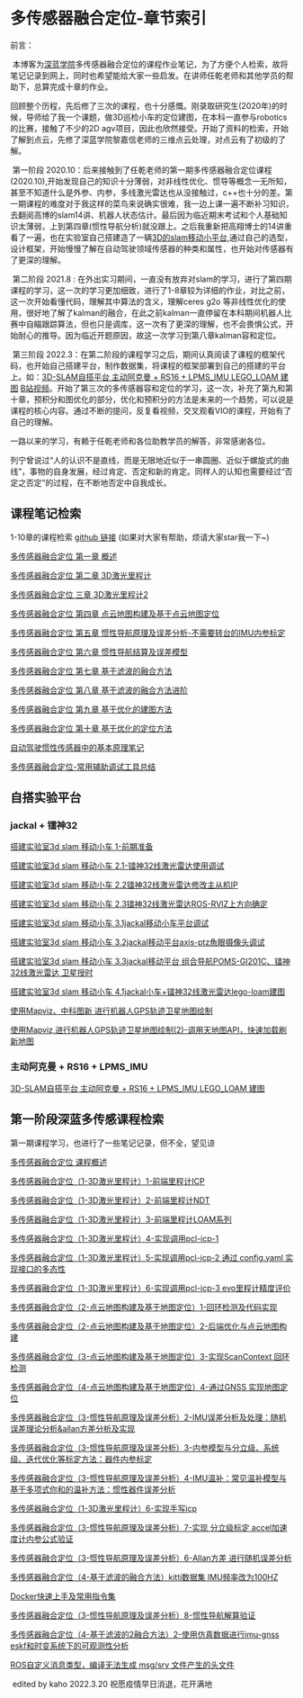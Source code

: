 # 多传感器融合定位-章节索引

前言：

​	本博客为[深蓝学院](https://www.shenlanxueyuan.com/)多传感器融合定位的课程作业笔记，为了方便个人检索，故将笔记记录到网上，同时也希望能给大家一些启发。在讲师任乾老师和其他学员的帮助下，总算完成十章的作业。

​		回顾整个历程，先后修了三次的课程，也十分感慨。刚录取研究生(2020年)的时候，导师给了我一个课题，做3D巡检小车的定位建图，在本科一直参与robotics的比赛，接触了不少的2D agv项目，因此也欣然接受。开始了资料的检索，开始了解到点云，先修了深蓝学院黎嘉信老师的三维点云处理，对点云有了初级的了解。

​		第一阶段 2020.10：后来接触到了任乾老师的第一期多传感器融合定位课程(2020.10),开始发现自己的知识十分薄弱，对非线性优化、惯导等概念一无所知，甚至不知道什么是外参、内参，多线激光雷达也从没接触过，c++也十分的差。第一期课程的难度对于我这样的菜鸟来说确实很难，我一边上课一遍不断补习知识，去翻阅高博的slam14讲、机器人状态估计。最后因为临近期末考试和个人基础知识太薄弱，上到第四章(惯性导航分析)就没跟上。之后我重新把高翔博士的14讲重看了一遍，也在实验室自己搭建造了一辆[3D的slam移动小平台](https://blog.csdn.net/weixin_41281151/article/details/113558183),通过自己的选型，设计框架，开始慢慢了解在自动驾驶领域传感器的种类和属性，也开始对传感器有了更深的理解。

​		第二阶段 2021.8 : 在外出实习期间，一直没有放弃对slam的学习，进行了第四期课程的学习，这一次的学习更加细致，进行了1-8章较为详细的作业，对比之前，这一次开始看懂代码，理解其中算法的含义，理解ceres g2o 等非线性优化的使用，很好地了解了kalman的融合，在此之前kalman一直停留在本科期间机器人比赛中自瞄跟踪算法，但也只是调库，这一次有了更深的理解，也不会畏惧公式，开始耐心的推导。因为临近开题原因，故这一次学习到第八章kalman容和定位。

​		第三阶段 2022.3：在第二阶段的课程学习之后，期间认真阅读了课程的框架代码，也开始自己搭建平台，制作数据集，将课程的框架部署到自己的搭建的平台上。如：[3D-SLAM自搭平台 主动阿克曼 + RS16 + LPMS_IMU LEGO_LOAM 建图](https://blog.csdn.net/weixin_41281151/article/details/122492223)    [B站视频](https://m.bilibili.com/space/95253336)。开始了第三次的多传感器容和定位的学习，这一次，补充了第九和第十章，预积分和图优化的部分，优化和预积分的方法是未来的一个趋势，可以说是课程的核心内容。通过不断的提问，反复看视频，交叉观看VIO的课程，开始有了自己的理解。

​		一路以来的学习，有赖于任乾老师和各位助教学员的解答，非常感谢各位。

​		列宁曾说过“人的认识不是直线，而是无限地近似于一串圆圈、近似于螺旋式的曲线”，事物的自身发展，经过肯定、否定和新的肯定。同样人的认知也需要经过“否定之否定”的过程，在不断地否定中自我成长。

## 课程笔记检索

1-10章的课程检索  [github 链接](https://github.com/kahowang/sensor-fusion-for-localization-and-mapping) (如果对大家有帮助，烦请大家star我一下~)

[多传感器融合定位 第一章 概述](https://blog.csdn.net/weixin_41281151/article/details/119777842)

[多传感器融合定位 第二章 3D激光里程计](https://blog.csdn.net/weixin_41281151/article/details/119883874)

[多传感器融合定位 三章 3D激光里程计2](https://blog.csdn.net/weixin_41281151/article/details/122504556)

[多传感器融合定位 第四章 点云地图构建及基于点云地图定位](https://blog.csdn.net/weixin_41281151/article/details/120116838)

[多传感器融合定位 第五章 惯性导航原理及误差分析-不需要转台的IMU内参标定](https://blog.csdn.net/weixin_41281151/article/details/120413308)

[多传感器融合定位 第六章 惯性导航结算及误差模型](https://blog.csdn.net/weixin_41281151/article/details/120686591)

[多传感器融合定位 第七章 基于滤波的融合方法](https://blog.csdn.net/weixin_41281151/article/details/120904368)

[多传感器融合定位 第八章 基于滤波的融合方法进阶](https://blog.csdn.net/weixin_41281151/article/details/120911364)

[多传感器融合定位 第九章 基于优化的建图方法](https://blog.csdn.net/weixin_41281151/article/details/123406337)

[多传感器融合定位 第十章 基于优化的定位方法](https://blog.csdn.net/weixin_41281151/article/details/123611615)

[自动驾驶惯性传感器中的基本原理笔记](https://blog.csdn.net/weixin_41281151/article/details/123308757)

[多传感器融合定位-常用辅助调试工具总结](https://blog.csdn.net/weixin_41281151/article/details/121732073)



## 自搭实验平台

### jackal  + 镭神32 

[搭建实验室3d slam 移动小车 1-前期准备](https://blog.csdn.net/weixin_41281151/article/details/112920317)

[搭建实验室3d slam 移动小车 2.1-镭神32线激光雷达使用调试](https://blog.csdn.net/weixin_41281151/article/details/112928637)

[搭建实验室3d slam 移动小车 2.2镭神32线激光雷达修改主从机IP](https://blog.csdn.net/weixin_41281151/article/details/113063851)

[搭建实验室3d slam 移动小车 2.3镭神32线激光雷达ROS-RVIZ上方向确定](https://blog.csdn.net/weixin_41281151/article/details/113556506)

[搭建实验室3d slam 移动小车 3.1jackal移动小车平台调试](https://blog.csdn.net/weixin_41281151/article/details/113064766)

[搭建实验室3d slam 移动小车 3.2jackal移动平台axis-ptz魚眼摄像头调试](https://blog.csdn.net/weixin_41281151/article/details/113094378)

[搭建实验室3d slam 移动小车 3.3jackal移动平台 组合导航POMS-GI201C、镭神32线激光雷达 卫星授时](https://blog.csdn.net/weixin_41281151/article/details/115519477)

[搭建实验室3d slam 移动小车 4.1jackal小车+镭神32线激光雷达lego-loam建图](https://blog.csdn.net/weixin_41281151/article/details/113558183)

[使用Mapviz、中科图新 进行机器人GPS轨迹卫星地图绘制](https://blog.csdn.net/weixin_41281151/article/details/114046438)

[使用Mapviz,进行机器人GPS轨迹卫星地图绘制(2)-调用天地图API，快速加载刷新地图](https://blog.csdn.net/weixin_41281151/article/details/120630786)



### 主动阿克曼 + RS16 + LPMS_IMU

[3D-SLAM自搭平台 主动阿克曼 + RS16 + LPMS_IMU LEGO_LOAM 建图](https://blog.csdn.net/weixin_41281151/article/details/122492223)



## 第一阶段深蓝多传感课程检索

第一期课程学习，也进行了一些笔记记录，但不全，望见谅

[多传感器融合定位 课程概述](https://blog.csdn.net/weixin_41281151/article/details/109004126)

[多传感器融合定位（1-3D激光里程计）1-前端里程计ICP](https://blog.csdn.net/weixin_41281151/article/details/109008854)

[多传感器融合定位（1-3D激光里程计）2-前端里程计NDT](https://blog.csdn.net/weixin_41281151/article/details/109018860)

[多传感器融合定位（1-3D激光里程计）3-前端里程计LOAM系列](https://blog.csdn.net/weixin_41281151/article/details/109030376)

[多传感器融合定位（1-3D激光里程计）4-实现调用pcl-icp-1](https://blog.csdn.net/weixin_41281151/article/details/109116984)

[多传感器融合定位（1-3D激光里程计）5-实现调用pcl-icp-2 通过 config.yaml 实现接口的多态性](https://blog.csdn.net/weixin_41281151/article/details/109129415)

[多传感器融合定位（1-3D激光里程计）6-实现调用pcl-icp-3 evo里程计精度评价](https://blog.csdn.net/weixin_41281151/article/details/109133442)

[多传感器融合定位（2-点云地图构建及基于地图定位）1-回环检测及代码实现](https://blog.csdn.net/weixin_41281151/article/details/109167498)

[多传感器融合定位（2-点云地图构建及基于地图定位）2-后端优化与点云地图构建](https://blog.csdn.net/weixin_41281151/article/details/109188866)

[多传感器融合定位（3-点云地图构建及基于地图定位）3-实现ScanContext 回环检测](https://blog.csdn.net/weixin_41281151/article/details/109290982)

[多传感器融合定位（4-点云地图构建及基于地图定位）4-通过GNSS 实现地图定位](https://blog.csdn.net/weixin_41281151/article/details/109280413)

[多传感器融合定位（3-惯性导航原理及误差分析）2-IMU误差分析及处理：随机误差理论分析&allan方差分析及实现](https://blog.csdn.net/weixin_41281151/article/details/109319775)

[多传感器融合定位（3-惯性导航原理及误差分析）3-内参模型与分立级、系统级、迭代优化等标定方法：器件内参标定](https://blog.csdn.net/weixin_41281151/article/details/109362003)

[多传感器融合定位（3-惯性导航原理及误差分析）4-IMU温补：常见温补模型与基于多项式你和的温补方法：惯性器件误差分析](https://blog.csdn.net/weixin_41281151/article/details/109364735)

[多传感器融合定位（1-3D激光里程计）6-实现手写icp](https://blog.csdn.net/weixin_41281151/article/details/109439049)

[多传感器融合定位（3-惯性导航原理及误差分析）7-实现 分立级标定 accel加速度计内参公式验证](https://blog.csdn.net/weixin_41281151/article/details/109512065)

[多传感器融合定位（3-惯性导航原理及误差分析）6-Allan方差 进行随机误差分析](https://blog.csdn.net/weixin_41281151/article/details/109559980)

[多传感器融合定位（4-基于滤波的融合方法）kitti数据集 IMU频率改为100HZ](https://blog.csdn.net/weixin_41281151/article/details/109873579)

[Docker快速上手及常用指令集](https://blog.csdn.net/weixin_41281151/article/details/109966209)

[多传感器融合定位（3-惯性导航原理及误差分析）8-惯性导航解算验证](https://blog.csdn.net/weixin_41281151/article/details/110313225)

[多传感器融合定位（4-基于滤波的2融合方法）2-使用仿真数据进行imu-gnss eskf和时变系统下的可观测性分析](https://blog.csdn.net/weixin_41281151/article/details/110677974)

[ROS自定义消息类型，编译无法生成 msg/srv 文件产生的头文件](https://blog.csdn.net/weixin_41281151/article/details/118754614)

​																																		   edited  by kaho 2022.3.20  祝愿疫情早日消退，花开满地